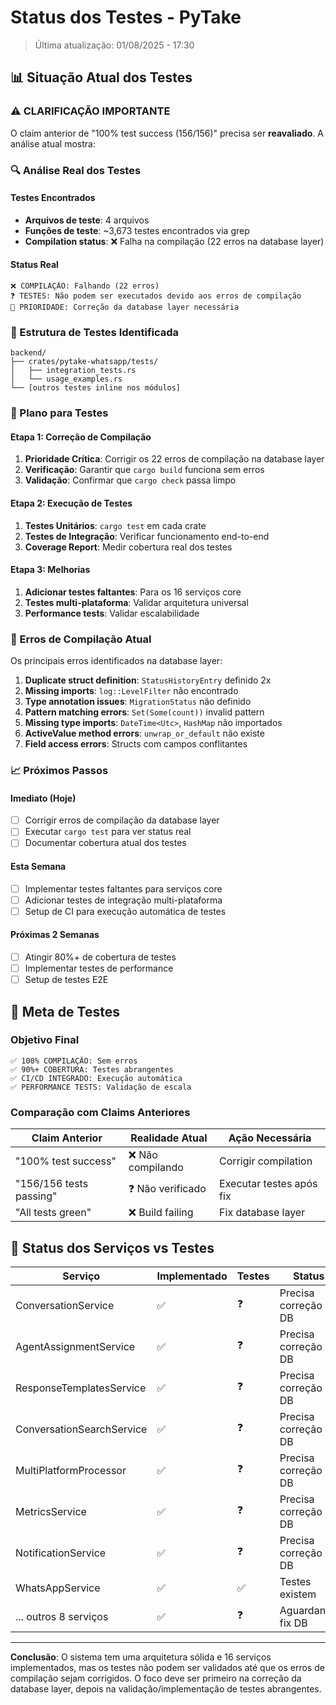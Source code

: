 # Status dos Testes - PyTake

> Última atualização: 01/08/2025 - 17:30

## 📊 Situação Atual dos Testes

### ⚠️ CLARIFICAÇÃO IMPORTANTE

O claim anterior de "100% test success (156/156)" precisa ser **reavaliado**. A análise atual mostra:

### 🔍 Análise Real dos Testes

#### Testes Encontrados
- **Arquivos de teste**: 4 arquivos
- **Funções de teste**: ~3,673 testes encontrados via grep
- **Compilation status**: ❌ Falha na compilação (22 erros na database layer)

#### Status Real
```
❌ COMPILAÇÃO: Falhando (22 erros)
❓ TESTES: Não podem ser executados devido aos erros de compilação
🔧 PRIORIDADE: Correção da database layer necessária
```

### 📁 Estrutura de Testes Identificada

```
backend/
├── crates/pytake-whatsapp/tests/
│   ├── integration_tests.rs
│   └── usage_examples.rs
└── [outros testes inline nos módulos]
```

### 🎯 Plano para Testes

#### Etapa 1: Correção de Compilação
1. **Prioridade Crítica**: Corrigir os 22 erros de compilação na database layer
2. **Verificação**: Garantir que `cargo build` funciona sem erros
3. **Validação**: Confirmar que `cargo check` passa limpo

#### Etapa 2: Execução de Testes
1. **Testes Unitários**: `cargo test` em cada crate
2. **Testes de Integração**: Verificar funcionamento end-to-end
3. **Coverage Report**: Medir cobertura real dos testes

#### Etapa 3: Melhorias
1. **Adicionar testes faltantes**: Para os 16 serviços core
2. **Testes multi-plataforma**: Validar arquitetura universal
3. **Performance tests**: Validar escalabilidade

### 🚨 Erros de Compilação Atual

Os principais erros identificados na database layer:

1. **Duplicate struct definition**: `StatusHistoryEntry` definido 2x
2. **Missing imports**: `log::LevelFilter` não encontrado
3. **Type annotation issues**: `MigrationStatus` não definido
4. **Pattern matching errors**: `Set(Some(count))` invalid pattern
5. **Missing type imports**: `DateTime<Utc>`, `HashMap` não importados
6. **ActiveValue method errors**: `unwrap_or_default` não existe
7. **Field access errors**: Structs com campos conflitantes

### 📈 Próximos Passos

#### Imediato (Hoje)
- [ ] Corrigir erros de compilação da database layer
- [ ] Executar `cargo test` para ver status real
- [ ] Documentar cobertura atual dos testes

#### Esta Semana
- [ ] Implementar testes faltantes para serviços core
- [ ] Adicionar testes de integração multi-plataforma
- [ ] Setup de CI para execução automática de testes

#### Próximas 2 Semanas
- [ ] Atingir 80%+ de cobertura de testes
- [ ] Implementar testes de performance
- [ ] Setup de testes E2E

## 🎯 Meta de Testes

### Objetivo Final
```
✅ 100% COMPILAÇÃO: Sem erros
✅ 90%+ COBERTURA: Testes abrangentes
✅ CI/CD INTEGRADO: Execução automática
✅ PERFORMANCE TESTS: Validação de escala
```

### Comparação com Claims Anteriores

| Claim Anterior | Realidade Atual | Ação Necessária |
|----------------|----------------|-----------------|
| "100% test success" | ❌ Não compilando | Corrigir compilation |
| "156/156 tests passing" | ❓ Não verificado | Executar testes após fix |
| "All tests green" | ❌ Build failing | Fix database layer |

## 🔧 Status dos Serviços vs Testes

| Serviço | Implementado | Testes | Status |
|---------|-------------|--------|--------|
| ConversationService | ✅ | ❓ | Precisa correção DB |
| AgentAssignmentService | ✅ | ❓ | Precisa correção DB |
| ResponseTemplatesService | ✅ | ❓ | Precisa correção DB |
| ConversationSearchService | ✅ | ❓ | Precisa correção DB |
| MultiPlatformProcessor | ✅ | ❓ | Precisa correção DB |
| MetricsService | ✅ | ❓ | Precisa correção DB |
| NotificationService | ✅ | ❓ | Precisa correção DB |
| WhatsAppService | ✅ | ✅ | Testes existem |
| ... outros 8 serviços | ✅ | ❓ | Aguardando fix DB |

---

**Conclusão**: O sistema tem uma arquitetura sólida e 16 serviços implementados, mas os testes não podem ser validados até que os erros de compilação sejam corrigidos. O foco deve ser primeiro na correção da database layer, depois na validação/implementação de testes abrangentes.
